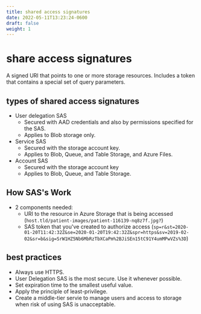 ```yaml
---
title: shared access signatures
date: 2022-05-11T13:23:24-0600
draft: false
weight: 1
---
```


# share access signatures
A signed URI that points to one or more storage resources.
Includes a token that contains a special set of query parameters.

## types of shared access signatures
- User delegation SAS
  - Secured with AAD credentials and also by permissions specified for the SAS.
  - Applies to Blob storage only.
- Service SAS
  - Secured with the storage account key.
  - Applies to Blob, Queue, and Table Storage, and Azure Files.
- Account SAS
  - Secured with the storage account key
  - Applies to Blob, Queue, and Table Storage.

## How SAS's Work
- 2 components needed:
  - URI to the resource in Azure Storage that is being accessed (`host.tld/patient-images/patient-116139-nq8z7f.jpg?`)
  - SAS token that you've created to authorize access (`sp=r&st=2020-01-20T11:42:32Z&se=2020-01-20T19:42:32Z&spr=https&sv=2019-02-02&sr=b&sig=SrW1HZ5Nb6MbRzTbXCaPm%2BJiSEn15tC91Y4umMPwVZs%3D`)

## best practices
- Always use HTTPS.
- User Delegation SAS is the most secure. Use it whenever possible.
- Set expiration time to the smallest useful value.
- Apply the principle of least-privilege.
- Create a middle-tier servie to manage users and access to storage when risk of using SAS is unacceptable.
